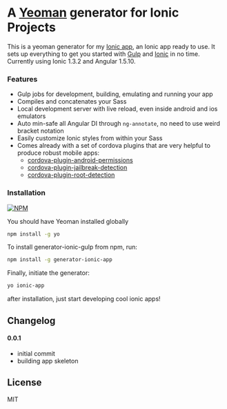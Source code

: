 # A [Yeoman](http://yeoman.io) generator for Ionic Projects 

This is a yeoman generator for my [Ionic app](https://github.com/anasbihi/generator-ionic-app), an Ionic app ready to use. It sets up everything to get you started with [Gulp](http://gulpjs.com/) and [Ionic](http://ionicframework.com/) in no time.
Currently using Ionic 1.3.2 and Angular 1.5.10.


### Features

* Gulp jobs for development, building, emulating and running your app
* Compiles and concatenates your Sass
* Local development server with live reload, even inside android and ios emulators
* Auto min-safe all Angular DI through `ng-annotate`, no need to use weird bracket notation
* Easily customize Ionic styles from within your Sass
* Comes already with a set of cordova plugins that are very helpful to produce robust mobile apps:
	*  [cordova-plugin-android-permissions](https://github.com/NeoLSN/cordova-plugin-android-permission)
	*  [cordova-plugin-jailbreak-detection](https://github.com/leecrossley/cordova-plugin-jailbreak-detection)
	*  [cordova-plugin-root-detection](https://github.com/trykovyura/cordova-plugin-root-detection)


### Installation

[![NPM](https://nodei.co/npm/generator-ionic-app.png?downloads=true)](https://nodei.co/npm/generator-ionic-app/)

You should have Yeoman installed globally

```bash
npm install -g yo
```

To install generator-ionic-gulp from npm, run:

```bash
npm install -g generator-ionic-app
```

Finally, initiate the generator:

```bash
yo ionic-app
```

after installation, just start developing cool ionic apps!


## Changelog

#### 0.0.1
* initial commit
* building app skeleton


## License

MIT
